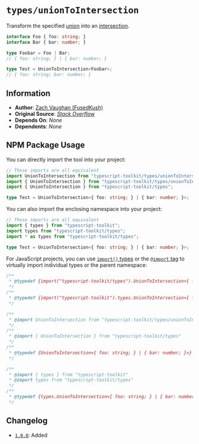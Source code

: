 # `types/unionToIntersection`
Transform the specified [union](https://www.typescriptlang.org/docs/handbook/2/everyday-types.html#union-types) into an [intersection](https://www.typescriptlang.org/docs/handbook/2/objects.html#intersection-types).

```ts
interface Foo { foo: string; }
interface Bar { bar: number; }

type Foobar = Foo | Bar;
// { foo: string; } | { bar: number; }

type Test = UnionToIntersection<Foobar>;
// { foo: string; bar: number; }
```


## Information
- **Author**: [Zach Vaughan (FusedKush)](https://github.com/FusedKush)
- **Original Source**: [_Stack Overflow_](https://stackoverflow.com/questions/50374908/transform-union-type-to-intersection-type#answer-50375286)
- **Depends On**: _None_
- **Dependents**: _None_


## NPM Package Usage
You can directly import the tool into your project:
```ts
// These imports are all equivalent
import UnionToIntersection from "typescript-toolkit/types/unionToIntersection";
import { UnionToIntersection } from "typescript-toolkit/types/unionToIntersection";
import { UnionToIntersection } from "typescript-toolkit/types";

type Test = UnionToIntersection<{ foo: string; } | { bar: number; }>;
```

You can also import the enclosing namespace into your project:
```ts
// These imports are all equivalent
import { types } from "typescript-toolkit";
import types from "typescript-toolkit/types";
import * as types from "typescript-toolkit/types";

type Test = UnionToIntersection<{ foo: string; } | { bar: number; }>;
```

For JavaScript projects, you can use [`import()` types](https://www.typescriptlang.org/docs/handbook/modules/reference.html#import-types) or the [`@import` tag](https://www.typescriptlang.org/docs/handbook/jsdoc-supported-types.html#import) to virtually import individual types or the parent namespace:
```js
/**
 * @typedef {import("typescript-toolkit/types").UnionToIntersection<{ foo: string; } | { bar: number; }>} Test
 */
/**
 * @typedef {import("typescript-toolkit").types.UnionToIntersection<{ foo: string; } | { bar: number; }>} Test
 */

/**
 * @import UnionToIntersection from "typescript-toolkit/types/unionToIntersection"
 */
/**
 * @import { UnionToIntersection } from "typescript-toolkit/types"
 */
/**
 * @typedef {UnionToIntersection<{ foo: string; } | { bar: number; }>} Test
 */

/**
 * @import { types } from "typescript-toolkit"
 * @import types from "typescript-toolkit/types"
 */
/**
 * @typedef {types.UnionToIntersection<{ foo: string; } | { bar: number; }>} Test
 */
```


## Changelog
- [`1.0.0`](https://github.com/FusedKush/typescript-toolkit/releases/1.0.0): Added